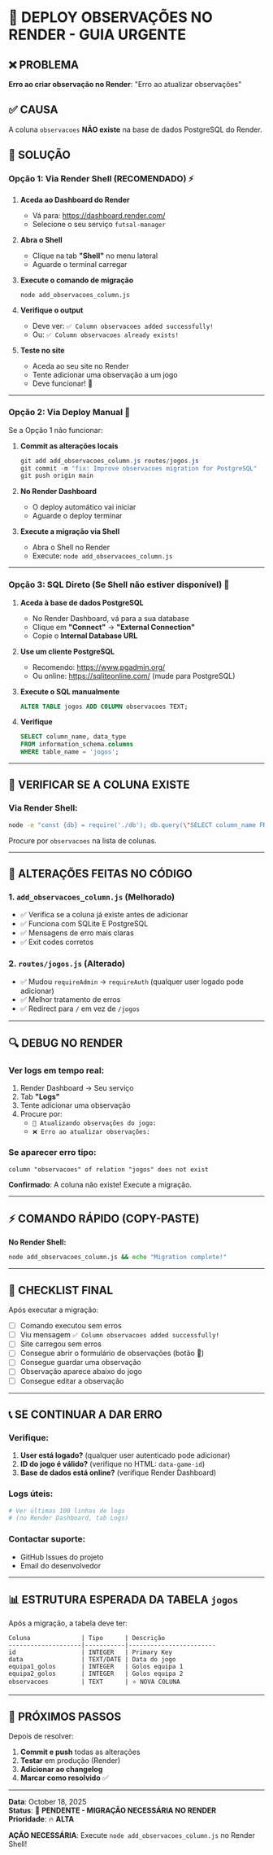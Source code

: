 # 🚀 DEPLOY OBSERVAÇÕES NO RENDER - GUIA URGENTE

## ❌ PROBLEMA
**Erro ao criar observação no Render**: "Erro ao atualizar observações"

## ✅ CAUSA
A coluna `observacoes` **NÃO existe** na base de dados PostgreSQL do Render.

## 🔧 SOLUÇÃO

### Opção 1: Via Render Shell (RECOMENDADO) ⚡

1. **Aceda ao Dashboard do Render**
   - Vá para: https://dashboard.render.com/
   - Selecione o seu serviço `futsal-manager`

2. **Abra o Shell**
   - Clique na tab **"Shell"** no menu lateral
   - Aguarde o terminal carregar

3. **Execute o comando de migração**
   ```bash
   node add_observacoes_column.js
   ```

4. **Verifique o output**
   - Deve ver: `✅ Column observacoes added successfully!`
   - Ou: `✅ Column observacoes already exists!`

5. **Teste no site**
   - Aceda ao seu site no Render
   - Tente adicionar uma observação a um jogo
   - Deve funcionar! 🎉

---

### Opção 2: Via Deploy Manual 🔄

Se a Opção 1 não funcionar:

1. **Commit as alterações locais**
   ```powershell
   git add add_observacoes_column.js routes/jogos.js
   git commit -m "fix: Improve observacoes migration for PostgreSQL"
   git push origin main
   ```

2. **No Render Dashboard**
   - O deploy automático vai iniciar
   - Aguarde o deploy terminar

3. **Execute a migração via Shell**
   - Abra o Shell no Render
   - Execute: `node add_observacoes_column.js`

---

### Opção 3: SQL Direto (Se Shell não estiver disponível) 💾

1. **Aceda à base de dados PostgreSQL**
   - No Render Dashboard, vá para a sua database
   - Clique em **"Connect"** → **"External Connection"**
   - Copie o **Internal Database URL**

2. **Use um cliente PostgreSQL**
   - Recomendo: https://www.pgadmin.org/
   - Ou online: https://sqliteonline.com/ (mude para PostgreSQL)

3. **Execute o SQL manualmente**
   ```sql
   ALTER TABLE jogos ADD COLUMN observacoes TEXT;
   ```

4. **Verifique**
   ```sql
   SELECT column_name, data_type 
   FROM information_schema.columns 
   WHERE table_name = 'jogos';
   ```

---

## 🧪 VERIFICAR SE A COLUNA EXISTE

### Via Render Shell:
```bash
node -e "const {db} = require('./db'); db.query(\"SELECT column_name FROM information_schema.columns WHERE table_name = 'jogos'\", [], (err, rows) => { console.log(rows); process.exit(); });"
```

Procure por `observacoes` na lista de colunas.

---

## 📝 ALTERAÇÕES FEITAS NO CÓDIGO

### 1. `add_observacoes_column.js` (Melhorado)
- ✅ Verifica se a coluna já existe antes de adicionar
- ✅ Funciona com SQLite E PostgreSQL
- ✅ Mensagens de erro mais claras
- ✅ Exit codes corretos

### 2. `routes/jogos.js` (Alterado)
- ✅ Mudou `requireAdmin` → `requireAuth` (qualquer user logado pode adicionar)
- ✅ Melhor tratamento de erros
- ✅ Redirect para `/` em vez de `/jogos`

---

## 🔍 DEBUG NO RENDER

### Ver logs em tempo real:
1. Render Dashboard → Seu serviço
2. Tab **"Logs"**
3. Tente adicionar uma observação
4. Procure por:
   - `📝 Atualizando observações do jogo:`
   - `❌ Erro ao atualizar observações:`

### Se aparecer erro tipo:
```
column "observacoes" of relation "jogos" does not exist
```
**Confirmado**: A coluna não existe! Execute a migração.

---

## ⚡ COMANDO RÁPIDO (COPY-PASTE)

**No Render Shell:**
```bash
node add_observacoes_column.js && echo "Migration complete!"
```

---

## 🎯 CHECKLIST FINAL

Após executar a migração:

- [ ] Comando executou sem erros
- [ ] Viu mensagem `✅ Column observacoes added successfully!`
- [ ] Site carregou sem erros
- [ ] Consegue abrir o formulário de observações (botão 📝)
- [ ] Consegue guardar uma observação
- [ ] Observação aparece abaixo do jogo
- [ ] Consegue editar a observação

---

## 📞 SE CONTINUAR A DAR ERRO

### Verifique:
1. **User está logado?** (qualquer user autenticado pode adicionar)
2. **ID do jogo é válido?** (verifique no HTML: `data-game-id`)
3. **Base de dados está online?** (verifique Render Dashboard)

### Logs úteis:
```bash
# Ver últimas 100 linhas de logs
# (no Render Dashboard, tab Logs)
```

### Contactar suporte:
- GitHub Issues do projeto
- Email do desenvolvedor

---

## 📊 ESTRUTURA ESPERADA DA TABELA `jogos`

Após a migração, a tabela deve ter:

```
Coluna              | Tipo      | Descrição
--------------------|-----------|------------------------
id                  | INTEGER   | Primary Key
data                | TEXT/DATE | Data do jogo
equipa1_golos       | INTEGER   | Golos equipa 1
equipa2_golos       | INTEGER   | Golos equipa 2
observacoes         | TEXT      | ⭐ NOVA COLUNA
```

---

## 🚀 PRÓXIMOS PASSOS

Depois de resolver:

1. **Commit e push** todas as alterações
2. **Testar** em produção (Render)
3. **Adicionar ao changelog**
4. **Marcar como resolvido** ✅

---

**Data**: October 18, 2025  
**Status**: 🔴 **PENDENTE - MIGRAÇÃO NECESSÁRIA NO RENDER**  
**Prioridade**: 🔥 **ALTA**

**AÇÃO NECESSÁRIA**: Execute `node add_observacoes_column.js` no Render Shell!
